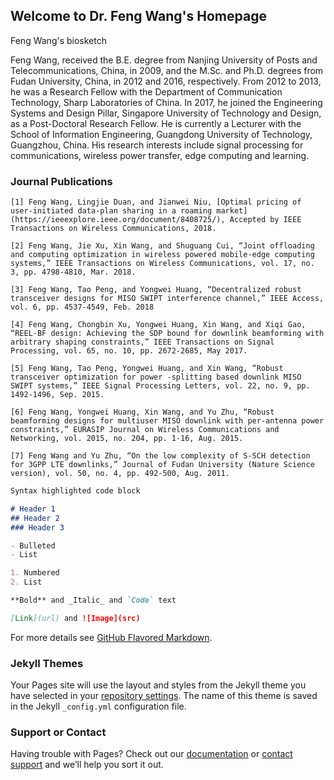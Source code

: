 ## Welcome to Dr. Feng Wang's Homepage

Feng Wang's biosketch

Feng Wang, received the B.E. degree from Nanjing University of Posts and Telecommunications, China, in 2009, and the M.Sc. and Ph.D. degrees from Fudan University, China, in 2012 and 2016, respectively. From 2012 to 2013, he was a Research Fellow with the Department of Communication Technology, Sharp Laboratories of China. In 2017, he joined the Engineering Systems and Design Pillar, Singapore University of Technology and Design, as a Post-Doctoral Research Fellow. He is currently a Lecturer with the School of Information Engineering, Guangdong University of Technology, Guangzhou, China. His research interests include signal processing for communications, wireless power transfer, edge computing and learning.


### Journal Publications
```List
[1] Feng Wang, Lingjie Duan, and Jianwei Niu, [Optimal pricing of user-initiated data-plan sharing in a roaming market](https://ieeexplore.ieee.org/document/8408725/), Accepted by IEEE Transactions on Wireless Communications, 2018. 

[2]	Feng Wang, Jie Xu, Xin Wang, and Shuguang Cui, “Joint offloading and computing optimization in wireless powered mobile-edge computing systems,” IEEE Transactions on Wireless Communications, vol. 17, no. 3, pp. 4798-4810, Mar. 2018.

[3]	Feng Wang, Tao Peng, and Yongwei Huang, “Decentralized robust transceiver designs for MISO SWIPT interference channel,” IEEE Access, vol. 6, pp. 4537-4549, Feb. 2018

[4]	Feng Wang, Chongbin Xu, Yongwei Huang, Xin Wang, and Xiqi Gao, “REEL-BF design: Achieving the SDP bound for downlink beamforming with arbitrary shaping constraints,” IEEE Transactions on Signal Processing, vol. 65, no. 10, pp. 2672-2685, May 2017.

[5]	Feng Wang, Tao Peng, Yongwei Huang, and Xin Wang, “Robust transceiver optimization for power -splitting based downlink MISO SWIPT systems,” IEEE Signal Processing Letters, vol. 22, no. 9, pp. 1492-1496, Sep. 2015.

[6] Feng Wang, Yongwei Huang, Xin Wang, and Yu Zhu, “Robust beamforming designs for multiuser MISO downlink with per-antenna power constraints,” EURASIP Journal on Wireless Communications and Networking, vol. 2015, no. 204, pp. 1-16, Aug. 2015.

[7]	Feng Wang and Yu Zhu, “On the low complexity of S-SCH detection for 3GPP LTE downlinks,” Journal of Fudan University (Nature Science version), vol. 50, no. 4, pp. 492-500, Aug. 2011.
```

```markdown
Syntax highlighted code block

# Header 1
## Header 2
### Header 3

- Bulleted
- List

1. Numbered
2. List

**Bold** and _Italic_ and `Code` text

[Link](url) and ![Image](src)
```

For more details see [GitHub Flavored Markdown](https://guides.github.com/features/mastering-markdown/).

### Jekyll Themes

Your Pages site will use the layout and styles from the Jekyll theme you have selected in your [repository settings](https://github.com/fengwang13/fengwang13.github.io/settings). The name of this theme is saved in the Jekyll `_config.yml` configuration file.

### Support or Contact

Having trouble with Pages? Check out our [documentation](https://help.github.com/categories/github-pages-basics/) or [contact support](https://github.com/contact) and we’ll help you sort it out.
